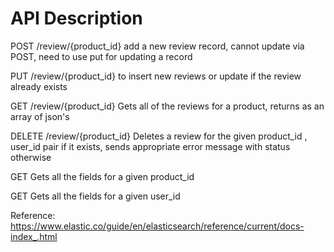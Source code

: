 # API Description  
  
POST /review/{product_id}
   add a new review record, cannot update via POST, need to use put for updating a record 

PUT /review/{product_id}
   to insert new reviews or update if the review already exists

GET /review/{product_id}
   Gets all of the reviews for a product, returns as an array of json's

DELETE /review/{product_id}
   Deletes a review for the given product_id , user_id pair if it exists, sends appropriate error message with status otherwise

GET
   Gets all the fields for a given product_id

GET
   Gets all the fields for a given user_id

Reference: https://www.elastic.co/guide/en/elasticsearch/reference/current/docs-index_.html